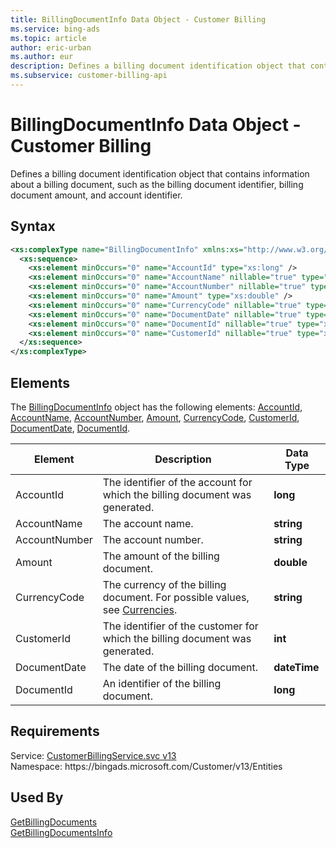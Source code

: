 ```yaml
---
title: BillingDocumentInfo Data Object - Customer Billing
ms.service: bing-ads
ms.topic: article
author: eric-urban
ms.author: eur
description: Defines a billing document identification object that contains information about a billing document, such as the billing document identifier, billing document amount, and account identifier.
ms.subservice: customer-billing-api
---
```

# BillingDocumentInfo Data Object - Customer Billing
Defines a billing document identification object that contains information about a billing document, such as the billing document identifier, billing document amount, and account identifier.

## Syntax
```xml
<xs:complexType name="BillingDocumentInfo" xmlns:xs="http://www.w3.org/2001/XMLSchema">
  <xs:sequence>
    <xs:element minOccurs="0" name="AccountId" type="xs:long" />
    <xs:element minOccurs="0" name="AccountName" nillable="true" type="xs:string" />
    <xs:element minOccurs="0" name="AccountNumber" nillable="true" type="xs:string" />
    <xs:element minOccurs="0" name="Amount" type="xs:double" />
    <xs:element minOccurs="0" name="CurrencyCode" nillable="true" type="xs:string" />
    <xs:element minOccurs="0" name="DocumentDate" nillable="true" type="xs:dateTime" />
    <xs:element minOccurs="0" name="DocumentId" nillable="true" type="xs:long" />
    <xs:element minOccurs="0" name="CustomerId" nillable="true" type="xs:int" />
  </xs:sequence>
</xs:complexType>
```

## <a name="elements"></a>Elements

The [BillingDocumentInfo](billingdocumentinfo.md) object has the following elements: [AccountId](#accountid), [AccountName](#accountname), [AccountNumber](#accountnumber), [Amount](#amount), [CurrencyCode](#currencycode), [CustomerId](#customerid), [DocumentDate](#documentdate), [DocumentId](#documentid).

|Element|Description|Data Type|
|-----------|---------------|-------------|
|<a name="accountid"></a>AccountId|The identifier of the account for which the billing document was generated.|**long**|
|<a name="accountname"></a>AccountName|The account name.|**string**|
|<a name="accountnumber"></a>AccountNumber|The account number.|**string**|
|<a name="amount"></a>Amount|The amount of the billing document.|**double**|
|<a name="currencycode"></a>CurrencyCode|The currency of the billing document. For possible values, see [Currencies](../guides/currencies.md).|**string**|
|<a name="customerid"></a>CustomerId|The identifier of the customer for which the billing document was generated.|**int**|
|<a name="documentdate"></a>DocumentDate|The date of the billing document.|**dateTime**|
|<a name="documentid"></a>DocumentId|An identifier of the billing document.|**long**|

## Requirements
Service: [CustomerBillingService.svc v13](https://clientcenter.api.bingads.microsoft.com/Api/Billing/v13/CustomerBillingService.svc)  
Namespace: https\://bingads.microsoft.com/Customer/v13/Entities  

## Used By
[GetBillingDocuments](getbillingdocuments.md)  
[GetBillingDocumentsInfo](getbillingdocumentsinfo.md)  
